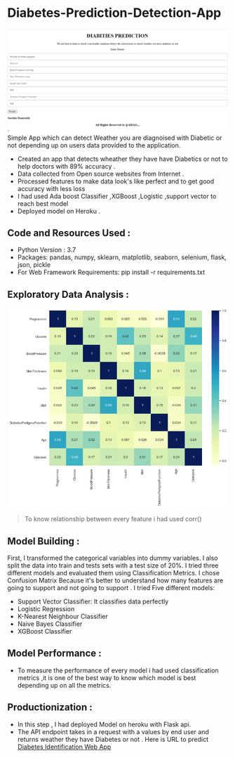 # Diabetes-Prediction-Detection-App
![](static/images/123.png)
Simple App which can detect Weather you are diagnoised with Diabetic or not depending up on users data provided to the application.
* Created an app that detects wheather they have have Diabetics or not to help doctors with 89% accuracy .
* Data collected from Open source websites from Internet .
* Processed features to make data look's like perfect and to get good accuracy with less loss
* I had used Ada boost Classifier ,XGBoost ,Logistic ,support vector to reach best model
* Deployed model on Heroku .

## Code and Resources Used :
* Python Version : 3.7
* Packages: pandas, numpy, sklearn, matplotlib, seaborn, selenium, flask, json, pickle
* For Web Framework Requirements: pip install -r requirements.txt

## Exploratory Data Analysis :

![](static/images/124.png)

> To know relationship between every feature i had used corr()
## Model Building :
First, I transformed the categorical variables into dummy variables. I also split the data into train and tests sets with a test size of 20%.
I tried three different models and evaluated them using Classification Metrics. I chose Confusion Matrix Because it's better to understand how many features are going to support and not going to support .
I tried Five different models:

* Support Vector Classifier: It classifies data perfectly
* Logistic Regression
* K-Nearest Neighbour Classifier
* Naive Bayes Classifier
* XGBoost Classifier
## Model Performance :
* To measure the performance of every model i had used classification metrics ,it is one of the best way to know which model is best depending up on all the metrics.
## Productionization :
* In this step , I had deployed Model on heroku with Flask api.
* The API endpoint takes in a request with a values by end user and returns weather they have Diabetes or not . Here is URL to predict [Diabetes Identification Web App](https://diabetics-prediction-system.herokuapp.com/)
